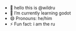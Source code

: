 - 👋 hello this is @wildru
- 🌱 I’m currently learning godot
- 😄 Pronouns: he/him
- ⚡ Fun fact: i am the ru

<!---
wildru/wildru is a ✨ special ✨ repository because its `README.md` (this file) appears on your GitHub profile.
You can click the Preview link to take a look at your changes.
--->
